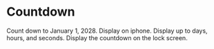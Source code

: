 # Countdown
Count down to January 1, 2028. Display on iphone. Display up to days, hours, and seconds. Display the countdown on the lock screen.
